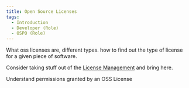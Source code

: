 ```yaml
---
title: Open Source Licenses
tags: 
  - Introduction
  - Developer (Role)
  - OSPO (Role)
---
```


What oss licenses are, different types.  how to find out the type of license for a given piece of software.

Consider taking stuff out of the [License Management](../Activities/License-Management) and bring here.


Understand permissions granted by an OSS License